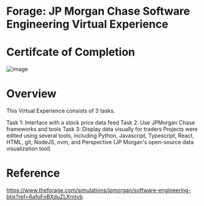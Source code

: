 # Forage: JP Morgan Chase Software Engineering Virtual Experience 

# Certifcate of Completion

![image](https://github.com/Taranbeer0001/JPMC-Software-Engineering/assets/121135195/0cb88b46-4588-442a-8133-ee939e01d520)

# Overview

This Virtual Experience consists of 3 tasks.

Task 1: Interface with a stock price data feed
Task 2: Use JPMorgan Chase frameworks and tools
Task 3: Display data visually for traders
Projects were edited using several tools, including Python, Javascript, Typescript, React, HTML, git, NodeJS, nvm, and Perspective (JP Morgan's open-source data visualization tool)

# Reference

https://www.theforage.com/simulations/jpmorgan/software-engineering-btjx?ref=6afoFnBXduZLXmtvb
